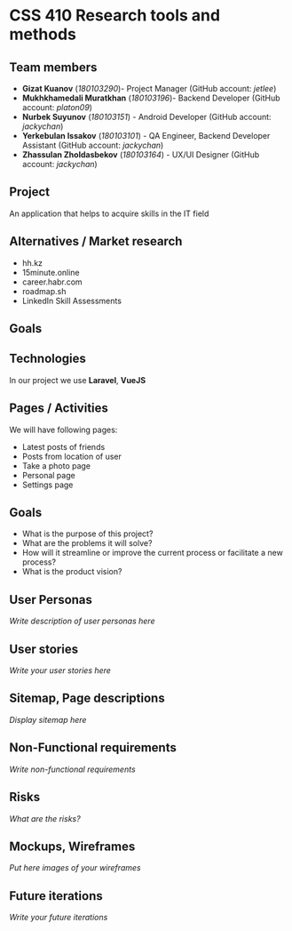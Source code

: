 # CSS 410 Research tools and methods
## Team members
+ **Gizat Kuanov** (*180103290*)- Project Manager (GitHub account: *jetlee*)
+ **Mukhkhamedali Muratkhan** (*180103196*)- Backend Developer (GitHub account: *platon09*)
+ **Nurbek Suyunov** (*180103151*) - Android Developer (GitHub account: *jackychan*)
+ **Yerkebulan Issakov** (*180103101*) - QA Engineer, Backend Developer Assistant (GitHub account: *jackychan*)
+ **Zhassulan Zholdasbekov** (*180103164*) - UX/UI Designer (GitHub account: *jackychan*)

## Project
An application that helps to acquire skills in the IT field

## Alternatives / Market research
+ hh.kz
+ 15minute.online
+ career.habr.com
+ roadmap.sh
+ LinkedIn Skill Assessments

## Goals

## Technologies
In our project we use **Laravel**, **VueJS**

## Pages / Activities 
We will have following pages:
- Latest posts of friends
- Posts from location of user
- Take a photo page
- Personal page
- Settings page

## Goals
* What is the purpose of this project?
* What are the problems it will solve?
* How will it streamline or improve the current process or facilitate a new process?
* What is the product vision?

## User Personas
*Write description of user personas here*  

## User stories

*Write your user stories here*

## Sitemap, Page descriptions

*Display sitemap here*

## Non-Functional requirements
*Write non-functional requirements*

## Risks
*What are the risks?*

## Mockups, Wireframes
*Put here images of your wireframes*

## Future iterations
*Write your future iterations*
